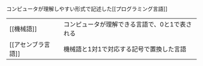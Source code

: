 コンピュータが理解しやすい形式で記述した[[プログラミング言語]]

|                    |                                                |
| ------------------ | ---------------------------------------------- |
| [[機械語]]         | コンピュータが理解できる言語で、0と1で表される |
| [[アセンブラ言語]] | 機械語と1対1で対応する記号で置換した言語       |




